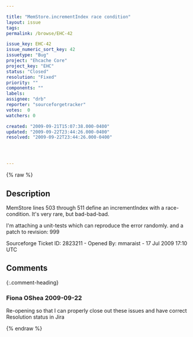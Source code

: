 ```yaml
---

title: "MemStore.incrementIndex race condition"
layout: issue
tags: 
permalink: /browse/EHC-42

issue_key: EHC-42
issue_numeric_sort_key: 42
issuetype: "Bug"
project: "Ehcache Core"
project_key: "EHC"
status: "Closed"
resolution: "Fixed"
priority: ""
components: ""
labels: 
assignee: "drb"
reporter: "sourceforgetracker"
votes:  0
watchers: 0

created: "2009-09-21T15:07:38.000-0400"
updated: "2009-09-22T23:44:26.000-0400"
resolved: "2009-09-22T23:44:26.000-0400"




---
```


{% raw %}

## Description

<div markdown="1" class="description">

MemStore lines 503 through 511 define an  incrementIndex with a race-condition.  It's very rare, but bad-bad-bad.

I'm attaching a unit-tests which can reproduce the error randomly.
and a patch to revision: 999

Sourceforge Ticket ID: 2823211 - Opened By: mmaraist - 17 Jul 2009 17:10 UTC

</div>

## Comments


{:.comment-heading}
### **Fiona OShea** <span class="date">2009-09-22</span>

<div markdown="1" class="comment">

Re-opening so that I can properly close out these issues and have correct Resolution status in Jira

</div>



{% endraw %}
